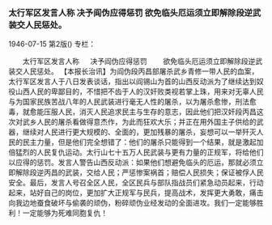 ### 太行军区发言人称  决予阎伪应得惩罚  欲免临头厄运须立即解除段逆武装交人民惩处。

1946-07-15
第2版()
专栏：

　　太行军区发言人称
　  决予阎伪应得惩罚
　　欲免临头厄运须立即解除段逆武装交人民惩处。
    【本报长治讯】为阎伪段丙昌部屠杀武乡青修一带人民的血案，太行军区发言人于八日发表谈话，指出以阎锡山为首的山西反动派为了继续达到奴役山西人民的卑鄙目的，不惜把不齿于人的汉奸败类视若掌上珠，用来对无辜人民与为国家民族苦战八年的人民武装进行毫无人性的屠杀，以为屠杀愈惨，刑法愈毒，就愈能压服人民，消灭人民追求民主与生存的意志，因此他们把汉奸段丙昌这次对武乡人民的屠杀看做得意杰作，为此而狂欢大乐；并正在用外国主子供给的武器，继续对人民进行更大规模的、全面的，更加残暴的屠杀，妄想可以一举歼灭人民的民主力量，但是他们完全想错了：他们的屠杀只能得到一个结果，就是激起加倍猛烈的人民复仇运动。太行山七十五万人民武装与更有力量的正规军，将给他们以应得的惩罚。发言人警告山西反动派：如果他们想避免临头的厄运，那就必须立即解除段逆丙昌的武装，交给人民；严惩惨案祸首；赔偿人民损失；保证被俘人民安全。最后，发言人号召全区人民，全区民兵与部队指战员们紧急动员起来，行动起来，站好自己的岗位，更加扩大正规军与民兵，提高战术，发挥更大勇敢，痛击向我边地蚕食破坏与偷袭的顽伪，粉碎顽伪业经发动的全面进攻。我们一定能够胜利！一定能够为死难同胞复仇！
